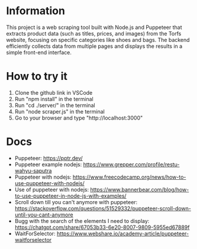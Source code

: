 # Information
This project is a web scraping tool built with Node.js and Puppeteer that extracts product data (such as titles, prices, and images) from the Torfs website, focusing on specific categories like shoes and bags. The backend efficiently collects data from multiple pages and displays the results in a simple front-end interface.

# How to try it
1. Clone the github link in VSCode
2. Run "npm install" in the terminal
3. Run "cd ./server/" in the terminal
4. Run "node scraper.js" in the terminal
5. Go to your browser and type "http://localhost:3000"

# Docs
- Puppeteer: https://pptr.dev/
- Puppeteer example nodejs: https://www.grepper.com/profile/restu-wahyu-saputra 
- Puppeteer with nodejs: https://www.freecodecamp.org/news/how-to-use-puppeteer-with-nodejs/
- Use of puppeteer with nodejs: https://www.bannerbear.com/blog/how-to-use-puppeteer-in-node-js-with-examples/
- Scroll down till you can't anymore with puppeteer: https://stackoverflow.com/questions/51529332/puppeteer-scroll-down-until-you-cant-anymore 
- Bugg with the search of the elements I need to display: https://chatgpt.com/share/67053b33-6e20-8007-9809-5955ed67889f
- WaitForSelector: https://www.webshare.io/academy-article/puppeteer-waitforselector